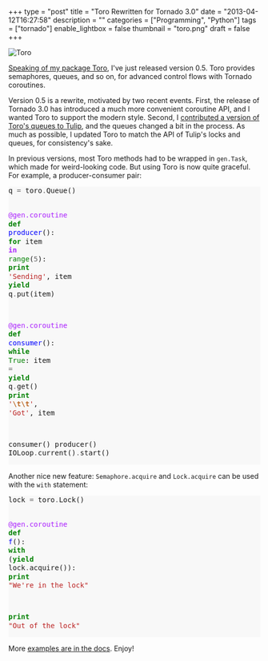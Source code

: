 +++
type = "post"
title = "Toro Rewritten for Tornado 3.0"
date = "2013-04-12T16:27:58"
description = ""
categories = ["Programming", "Python"]
tags = ["tornado"]
enable_lightbox = false
thumbnail = "toro.png"
draft = false
+++

<p><img style="display:block; margin-left:auto; margin-right:auto;" src="toro.png" alt="Toro" title="toro.png" border="0"   /></p>
<p><a href="/blog/pycon-lightning-talk-about-toro/">Speaking of my package Toro</a>, I've just released version 0.5. Toro provides semaphores, queues, and so on, for advanced control flows with Tornado coroutines. </p>
<p>Version 0.5 is a rewrite, motivated by two recent events. First, the release of Tornado 3.0 has introduced a much more convenient coroutine API, and I wanted Toro to support the modern style. Second, I <a href="http://code.google.com/p/tulip/source/detail?r=f83dba559f89">contributed a version of Toro's queues to Tulip</a>, and the queues changed a bit in the process. As much as possible, I updated Toro to match the API of Tulip's locks and queues, for consistency's sake.</p>
<p>In previous versions, most Toro methods had to be wrapped in <code>gen.Task</code>, which made for weird-looking code. But using Toro is now quite graceful. For example, a producer-consumer pair:</p>
<div class="codehilite" style="background: #f8f8f8"><pre style="line-height: 125%">q <span style="color: #666666">=</span> toro<span style="color: #666666">.</span>Queue()

<span style="color: #AA22FF">@gen.coroutine</span>
<span style="color: #008000; font-weight: bold">def</span> <span style="color: #0000FF">producer</span>():
    <span style="color: #008000; font-weight: bold">for</span> item <span style="color: #AA22FF; font-weight: bold">in</span> <span style="color: #008000">range</span>(<span style="color: #666666">5</span>):
        <span style="color: #008000; font-weight: bold">print</span> <span style="color: #BA2121">&#39;Sending&#39;</span>, item
        <span style="color: #008000; font-weight: bold">yield</span> q<span style="color: #666666">.</span>put(item)

<span style="color: #AA22FF">@gen.coroutine</span>
<span style="color: #008000; font-weight: bold">def</span> <span style="color: #0000FF">consumer</span>():
    <span style="color: #008000; font-weight: bold">while</span> <span style="color: #008000">True</span>:
        item <span style="color: #666666">=</span> <span style="color: #008000; font-weight: bold">yield</span> q<span style="color: #666666">.</span>get()
        <span style="color: #008000; font-weight: bold">print</span> <span style="color: #BA2121">&#39;</span><span style="color: #BB6622; font-weight: bold">\t\t</span><span style="color: #BA2121">&#39;</span>, <span style="color: #BA2121">&#39;Got&#39;</span>, item

consumer()
producer()
IOLoop<span style="color: #666666">.</span>current()<span style="color: #666666">.</span>start()
</pre></div>


<p>Another nice new feature: <code>Semaphore.acquire</code> and <code>Lock.acquire</code> can be used with the <code>with</code> statement:</p>
<div class="codehilite" style="background: #f8f8f8"><pre style="line-height: 125%">lock <span style="color: #666666">=</span> toro<span style="color: #666666">.</span>Lock()

<span style="color: #AA22FF">@gen.coroutine</span>
<span style="color: #008000; font-weight: bold">def</span> <span style="color: #0000FF">f</span>():
   <span style="color: #008000; font-weight: bold">with</span> (<span style="color: #008000; font-weight: bold">yield</span> lock<span style="color: #666666">.</span>acquire()):
       <span style="color: #008000; font-weight: bold">print</span> <span style="color: #BA2121">&quot;We&#39;re in the lock&quot;</span>

   <span style="color: #008000; font-weight: bold">print</span> <span style="color: #BA2121">&quot;Out of the lock&quot;</span>
</pre></div>


<p>More <a href="http://toro.readthedocs.org/en/stable">examples are in the docs</a>. Enjoy!</p>
    